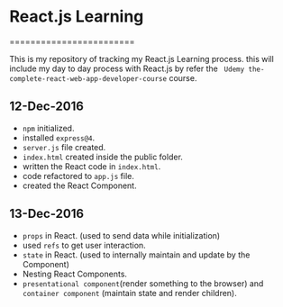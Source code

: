 # React.js Learning
========================

This is my repository of tracking my React.js Learning process. this will include my day to day process with React.js by refer the ` Udemy the-complete-react-web-app-developer-course` course.

## 12-Dec-2016
  * `npm` initialized.
  * installed `express@4`.
  * `server.js` file created.
  * `index.html` created inside the public folder.
  * written the React code in `index.html`.
  * code refactored to `app.js` file.
  * created the React Component.

## 13-Dec-2016
  * `props` in React. (used to send data while initialization)
  * used `refs` to get user interaction.
  * `state` in React. (used to internally maintain and update by the Component)
  * Nesting React Components.
  * `presentational component`(render something to the browser) and `container component` (maintain state and render children).
